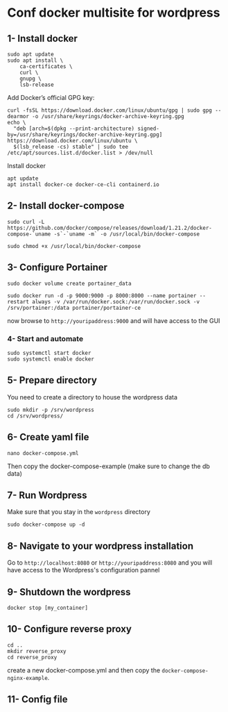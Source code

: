 # Conf docker multisite for wordpress

## 1- Install docker 
```
sudo apt update
sudo apt install \
    ca-certificates \
    curl \
    gnupg \
    lsb-release
```

Add Docker’s official GPG key:
```
curl -fsSL https://download.docker.com/linux/ubuntu/gpg | sudo gpg --dearmor -o /usr/share/keyrings/docker-archive-keyring.gpg
echo \
  "deb [arch=$(dpkg --print-architecture) signed-by=/usr/share/keyrings/docker-archive-keyring.gpg] https://download.docker.com/linux/ubuntu \
  $(lsb_release -cs) stable" | sudo tee /etc/apt/sources.list.d/docker.list > /dev/null

```
Install docker 
```
apt update
apt install docker-ce docker-ce-cli containerd.io
```

## 2- Install docker-compose
```
sudo curl -L https://github.com/docker/compose/releases/download/1.21.2/docker-compose-`uname -s`-`uname -m` -o /usr/local/bin/docker-compose
```
```
sudo chmod +x /usr/local/bin/docker-compose
```
## 3- Configure Portainer
```
sudo docker volume create portainer_data
```
```
sudo docker run -d -p 9000:9000 -p 8000:8000 --name portainer --restart always -v /var/run/docker.sock:/var/run/docker.sock -v /srv/portainer:/data portainer/portainer-ce
```
now browse to `http://youripaddress:9000` and will have access to the GUI 

### 4- Start and automate
```
sudo systemctl start docker
sudo systemctl enable docker
```

##  5- Prepare directory
You need to create a directory to house the wordpress data
```
sudo mkdir -p /srv/wordpress
cd /srv/wordpress/
```

## 6- Create yaml file
```
nano docker-compose.yml
```
Then copy the docker-compose-example (make sure to change the db data)

##  7- Run Wordpress
Make sure that you stay in the `wordpress` directory
```
sudo docker-compose up -d
```

##  8- Navigate to your wordpress installation
Go to `http://localhost:8080` or `http://youripaddress:8080` and you will have access to the Wordpress's configuration pannel

## 9- Shutdown the wordpress
```
docker stop [my_container]
```

## 10- Configure reverse proxy 

```
cd ..
mkdir reverse_proxy
cd reverse_proxy
```
create a new docker-compose.yml and then copy the `docker-compose-nginx-example`.

## 11- Config file










